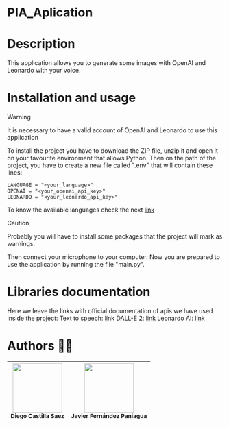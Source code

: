 # PIA_Aplication

# Description
This application allows you to generate some images with OpenAI and Leonardo with your voice.

# Installation and usage
> [!WARNING]
> It is necessary to have a valid account of OpenAI and Leonardo to use this application

To install the project you have to download the ZIP file, unzip it and open it on your favourite environment that allows Python.
Then on the path of the project, you have to create a new file called ".env" that will contain these lines:

    LANGUAGE = "<your_language>"
    OPENAI = "<your_openai_api_key>"
    LEONARDO = "<your_leonardo_api_key>"

To know the available languages check the next [link](https://github.com/openai/whisper#available-models-and-languages)

> [!CAUTION]
> Probably you will have to install some packages that the project will mark as warnings.

Then connect your microphone to your computer. Now you are prepared to use the application by running the file "main.py".

# Libraries documentation
Here we leave the links with official documentation of apis we have used inside the project:
    Text to speech: [link](https://platform.openai.com/docs/guides/text-to-speech)
    DALL-E 2: [link](https://platform.openai.com/docs/guides/images/image-generation?context=node)
    Leonardo AI: [link](https://pypi.org/project/leonardo-api/)
    
# Authors :technologist:
| [<img src="https://avatars.githubusercontent.com/u/117437024?v=4" width=115><br><sub>Diego Castilla Saez</sub>](https://github.com/DiegoCS77) | [<img src="https://avatars.githubusercontent.com/u/117436698?v=4" width=115><br><sub>Javier Fernández Paniagua</sub>](https://github.com/javipani12) |
|:--------------------------------------------------------------------------------------------------------------------------------------------------:|:--------------------------------------------------------------------------------------------------:|
